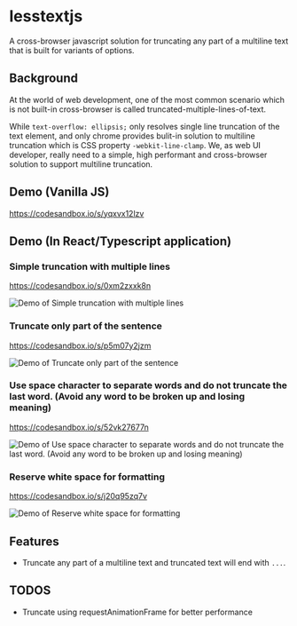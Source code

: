 # lesstextjs
A cross-browser javascript solution for truncating any part of a multiline text that is built for variants of options.

## Background
At the world of web development, one of the most common scenario which is not built-in cross-browser is called truncated-multiple-lines-of-text.

While `text-overflow: ellipsis;` only resolves single line truncation of the text element, and only chrome provides bulit-in solution to multiline truncation which is CSS property `-webkit-line-clamp`. We, as web UI developer, really need to a simple, high performant and cross-browser solution to support multiline truncation.

## Demo (Vanilla JS)
https://codesandbox.io/s/yqxvx12lzv

## Demo (In React/Typescript application)
### Simple truncation with multiple lines
https://codesandbox.io/s/0xm2zxxk8n

![Demo of Simple truncation with multiple lines](https://user-images.githubusercontent.com/7711735/43232715-3b3acc58-9027-11e8-997f-a0ddee732e83.png)

### Truncate only part of the sentence
https://codesandbox.io/s/p5m07y2jzm

![Demo of Truncate only part of the sentence](https://user-images.githubusercontent.com/7711735/43232773-6f4e28dc-9027-11e8-95f5-1aa53bc00922.png)

### Use space character to separate words and do not truncate the last word. (Avoid any word to be broken up and losing meaning)
https://codesandbox.io/s/52vk27677n

![Demo of Use space character to separate words and do not truncate the last word. (Avoid any word to be broken up and losing meaning)](https://user-images.githubusercontent.com/7711735/43232799-886d807e-9027-11e8-8ba5-61ffcb8b3eee.png)

### Reserve white space for formatting
https://codesandbox.io/s/j20q95zq7v

![Demo of Reserve white space for formatting](https://user-images.githubusercontent.com/7711735/43232808-9b8c37ea-9027-11e8-8274-6d5cdd31f1d3.png)

## Features
 - Truncate any part of a multiline text and truncated text will end with `...`.

## TODOS
 - Truncate using requestAnimationFrame for better performance
